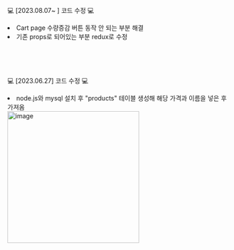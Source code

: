 


💻 [2023.08.07~ ] 코드 수정 💻 
<li>
  Cart page 수량증감 버튼 동작 안 되는 부분 해결
</li>
<li>
  기존 props로 되어있는 부분 redux로 수정
</li>

<br><br><br>


💻 [2023.06.27] 코드 수정 💻 
<li>
  node.js와 mysql 설치 후 "products" 테이블 생성해 해당 가격과 이름을 넣은 후 가져옴
</li>
<img width="296" alt="image" src="https://github.com/byeon-seong-won/react.js_shopmall_project/assets/136781516/a7d0989c-86bf-4866-88d6-950ceec74ced">
